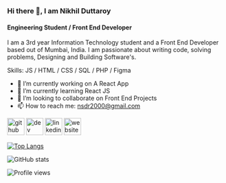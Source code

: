 ### Hi there 👋, I am Nikhil Duttaroy
#### Engineering Student / Front End Developer
I am a 3rd year Information Technology student and a Front End Developer based out of Mumbai, India.
I am passionate about writing code, solving problems, Designing and Building Software's.


Skills:  JS / HTML / CSS / SQL / PHP / Figma 

- 🔭 I’m currently working on A React App 
- 🌱 I’m currently learning React JS  
- 👯 I’m looking to collaborate on Front End Projects 
- 📫 How to reach me: nsdr2000@gmail.com 


[<img src='https://cdn.jsdelivr.net/npm/simple-icons@3.0.1/icons/github.svg' alt='github' height='40'>](https://github.com/Nikhil-Duttaroy)  [<img src='https://cdn.jsdelivr.net/npm/simple-icons@3.0.1/icons/dev-dot-to.svg' alt='dev' height='40'>](https://dev.to/nikhilduttaroy)  [<img src='https://cdn.jsdelivr.net/npm/simple-icons@3.0.1/icons/linkedin.svg' alt='linkedin' height='40'>](https://www.linkedin.com/in/nikhil-duttaroy/)  [<img src='https://cdn.jsdelivr.net/npm/simple-icons@3.0.1/icons/icloud.svg' alt='website' height='40'>](https://nikhil-duttaroy.netlify.app/)  

[![Top Langs](https://github-readme-stats.vercel.app/api/top-langs/?username=Nikhil-Duttaroy)](https://github.com/Nikhil-Duttaroy/github-readme-stats)

![GitHub stats](https://github-readme-stats.vercel.app/api?username=Nikhil-Duttaroy&show_icons=true)  

![Profile views](https://gpvc.arturio.dev/Nikhil-Duttaroy)  
